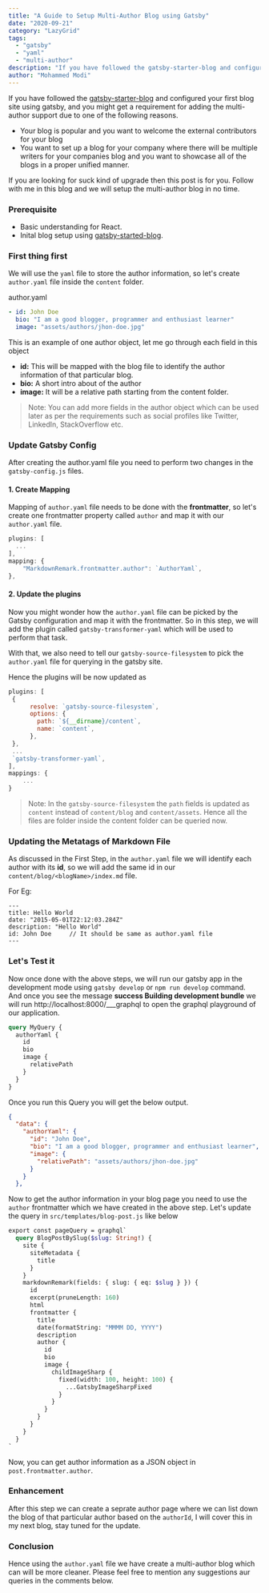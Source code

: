 ```yaml
---
title: "A Guide to Setup Multi-Author Blog using Gatsby"
date: "2020-09-21"
category: "LazyGrid"
tags:
  - "gatsby"
  - "yaml"
  - "multi-author"
description: "If you have followed the gatsby-starter-blog and configured your first blog site using gatsby, and you might get a requirement for adding the multi-author support then checkout this post."
author: "Mohammed Modi"
---
```


If you have followed the [gatsby-starter-blog](https://www.gatsbyjs.com/starters/gatsbyjs/gatsby-starter-blog/) and configured your first blog site using gatsby, and you might get a requirement for adding the multi-author support due to one of the following reasons.
- Your blog is popular and you want to welcome the external contributors for your blog
- You want to set up a blog for your company where there will be multiple writers for your companies blog and you want to showcase all of the blogs in a proper unified manner.

If you are looking for suck kind of upgrade then this post is for you. Follow with me in this blog and we will setup the multi-author blog in no time.

### Prerequisite
- Basic understanding for React.
- Inital blog setup using [gatsby-started-blog](https://github.com/gatsbyjs/gatsby-starter-blog).

### First thing first

We will use the `yaml` file to store the author information, so let's create `author.yaml` file inside the `content` folder.

author.yaml
```yaml
- id: John Doe
  bio: "I am a good blogger, programmer and enthusiast learner"
  image: "assets/authors/jhon-doe.jpg"
```

This is an example of one author object, let me go through each field in this object
- **id:** This will be mapped with the blog file to identify the author information of that particular blog.
- **bio:** A short intro about of the author
- **image:** It will be a relative path starting from the content folder.

> Note: You can add more fields in the author object which can be used later as per the requirements such as social profiles like Twitter, LinkedIn, StackOverflow etc.

### Update Gatsby Config

After creating the author.yaml file you need to perform two changes in the `gatsby-config.js` files.

#### 1. Create Mapping
Mapping of `author.yaml` file needs to be done with the **frontmatter**, so let's create one frontmatter property called `author` and map it with our `author.yaml` file.

```js
plugins: [
  ...
],
mapping: {
    "MarkdownRemark.frontmatter.author": `AuthorYaml`,
},
```

#### 2. Update the plugins

Now you might wonder how the `author.yaml` file can be picked by the Gatsby configuration and map it with the frontmatter. So in this step, we will add the plugin called `gatsby-transformer-yaml` which will be used to perform that task.

With that, we also need to tell our `gatsby-source-filesystem` to pick the `author.yaml` file for querying in the gatsby site.

Hence the plugins will be now updated as 

```js
plugins: [
 {
      resolve: `gatsby-source-filesystem`,
      options: {
        path: `${__dirname}/content`,
        name: `content`,
      },
 },
 ...
 `gatsby-transformer-yaml`,
],
mappings: {
    ...
}
```

> Note: In the `gatsby-source-filesystem` the `path` fields is updated as `content` instead of `content/blog` and `content/assets`. Hence all the files are folder inside the content folder can be queried now.

### Updating the Metatags of Markdown File

As discussed in the First Step, in the `author.yaml` file we will identify each author with its **id**, so we will add the same id in our `content/blog/<blogName>/index.md` file.

For Eg:
```
---
title: Hello World
date: "2015-05-01T22:12:03.284Z"
description: "Hello World"
id: John Doe     // It should be same as author.yaml file
---
```

### Let's Test it

Now once done with the above steps, we will run our gatsby app in the development mode using `gatsby develop` or `npm run develop` command. And once you see the message **success Building development bundle** we will run http://localhost:8000/___graphql to open the graphql playground of our application.

```graphql
query MyQuery {
  authorYaml {
    id
    bio
    image {
      relativePath
    }
  }
}
```

Once you run this Query you will get the below output.

```json
{
  "data": {
    "authorYaml": {
      "id": "John Doe",
      "bio": "I am a good blogger, programmer and enthusiast learner",
      "image": {
        "relativePath": "assets/authors/jhon-doe.jpg"
      }
    }
  },
```

Now to get the author information in your blog page you need to use the `author` frontmatter which we have created in the above step. Let's update the query in `src/templates/blog-post.js` like below

```graphql
export const pageQuery = graphql`
  query BlogPostBySlug($slug: String!) {
    site {
      siteMetadata {
        title
      }
    }
    markdownRemark(fields: { slug: { eq: $slug } }) {
      id
      excerpt(pruneLength: 160)
      html
      frontmatter {
        title
        date(formatString: "MMMM DD, YYYY")
        description
        author {           
          id
          bio
          image {
            childImageSharp {
              fixed(width: 100, height: 100) {
                ...GatsbyImageSharpFixed
              }
            }
          }
        }
      }
    }
  }
`
```

Now, you can get author information as a JSON object in `post.frontmatter.author`.

### Enhancement
After this step we can create a seprate author page where we can list down the blog of that particular author based on the `authorId`, I will cover this in my next blog, stay tuned for the update.

### Conclusion
Hence using the `author.yaml` file we have create a multi-author blog which can will be more cleaner. Please feel free to mention any suggestions aur queries in the comments below.





 
